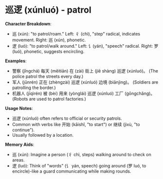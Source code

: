# **巡逻 (xúnluó) - patrol**

**Character Breakdown**:  
- 巡 (xún): "to patrol/roam." Left: 彳 (chì), "step" radical, indicates movement. Right: 巡 (xún), phonetic.  
- 逻 (luó): "to patrol/walk around." Left: 讠(yán), "speech" radical. Right: 罗 (luó), phonetic, suggests encircling.

**Examples**:  
- 警察 (jǐngchá) 每天 (měitiān) 在 (zài) 街上 (jiē shàng) 巡逻 (xúnluó)。 (The police patrol the streets every day.)  
- 军人 (jūnrén) 正在 (zhèngzài) 巡逻 (xúnluó) 边境 (biānjìng)。 (Soldiers are patrolling the border.)  
- 机器人 (jīqìrén) 被 (bèi) 用来 (yònglái) 巡逻 (xúnluó) 工厂 (gōngchǎng)。 (Robots are used to patrol factories.)

**Usage Notes**:  
- 巡逻 (xúnluó) often refers to official or security patrols.  
- Common with verbs like 开始 (kāishǐ, "to start") or 继续 (jìxù, "to continue").  
- Usually followed by a location.

**Memory Aids**:  
- 巡 (xún): Imagine a person (彳 chì, steps) walking around to check on areas.  
- 逻 (luó): Think of "words" (讠 yán, speech) going around (罗 luó, to encircle)-like a guard communicating while making rounds.